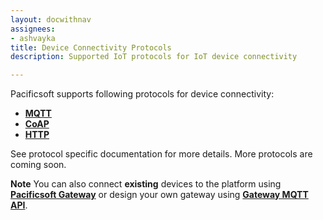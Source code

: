 ```yaml
---
layout: docwithnav
assignees:
- ashvayka
title: Device Connectivity Protocols
description: Supported IoT protocols for IoT device connectivity

---
```


Pacificsoft supports following protocols for device connectivity:

 - **[MQTT](/docs/reference/mqtt-api)**
 - **[CoAP](/docs/reference/coap-api)**
 - **[HTTP](/docs/reference/http-api)** 
 
See protocol specific documentation for more details. More protocols are coming soon.

**Note** You can also connect **existing** devices to the platform using **[Pacificsoft Gateway](/docs/iot-gateway/what-is-iot-gateway/)**
or design your own gateway using **[Gateway MQTT API](/docs/reference/gateway-mqtt-api/)**.

